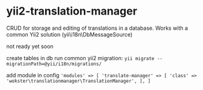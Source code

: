 # yii2-translation-manager
CRUD for storage and editing of translations in a database. Works with a common Yii2 solution (yii\i18n\DbMessageSource)

not ready yet
soon

create tables in db
run common yii2 migration:
`yii migrate --migrationPath=@yii/i18n/migrations/`

add module in config
`
'modules' => [
'translate-manager' => [
'class' => 'wokster\translationmanager\TranslationManager',
],
]
`
